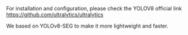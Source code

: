 
For installation and configuration, please check the YOLOV8 official link 
https://github.com/ultralytics/ultralytics

We based on YOLOv8-SEG to make it more lightweight and faster.
